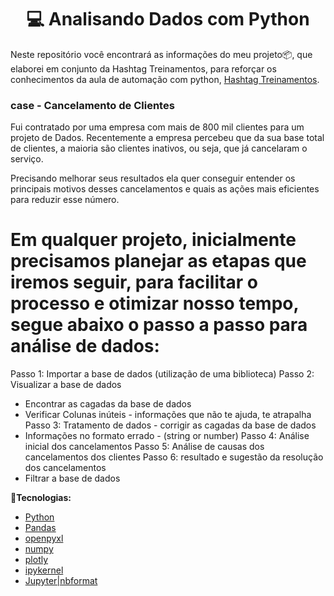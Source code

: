 <h1 align="center">
  💻 Analisando Dados com Python
</h1>

Neste repositório você encontrará as informações do meu projeto📦, que elaborei em conjunto da Hashtag Treinamentos, para reforçar os conhecimentos da aula de automação com python, [Hashtag Treinamentos](https://www.hashtagtreinamentos.com/curso-python/curso-online-python-validacao-dados). 

### case - Cancelamento de Clientes

Fui contratado por uma empresa com mais de 800 mil clientes para um projeto de Dados. Recentemente a empresa percebeu que da sua base total de clientes, a maioria são clientes inativos, ou seja, que já cancelaram o serviço.

Precisando melhorar seus resultados ela quer conseguir entender os principais motivos desses cancelamentos e quais as ações mais eficientes para reduzir esse número.
 
# Em qualquer projeto, inicialmente precisamos planejar as etapas que iremos seguir, para facilitar o processo e otimizar nosso tempo, segue abaixo o passo a passo para análise de dados:
Passo 1: Importar a base de dados (utilização de uma biblioteca)
Passo 2: Visualizar a base de dados
* Encontrar as cagadas da base de dados
* Verificar Colunas inúteis - informações que não te ajuda, te atrapalha
Passo 3: Tratamento de dados - corrigir as cagadas da base de dados
* Informações no formato errado - (string or number)
Passo 4: Análise inicial dos cancelamentos
Passo 5: Análise de causas dos cancelamentos dos clientes
Passo 6: resultado e sugestão da resolução dos cancelamentos
* Filtrar a base de dados

**🚀Tecnologias:**
- [Python](https://developer.mozilla.org/pt-BR/docs/Glossary/Python)
- [Pandas](https://pandas.pydata.org/docs/getting_started/index.html)
- [openpyxl](https://pypi.org/project/openpyxl/)
- [numpy](https://numpy.org/doc/stable/)
- [plotly](https://plotly.com/python/)
- [ipykernel](https://pypi.org/project/ipykernel/)
- [Jupyter|nbformat](https://nbformat.readthedocs.io/en/latest/)
